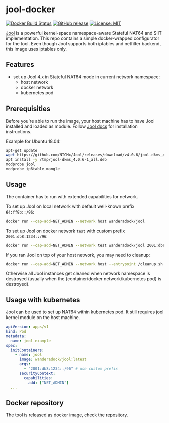 # jool-docker

[![Docker Build Status](https://img.shields.io/docker/build/wanderadock/jool.svg)](https://hub.docker.com/r/wanderadock/jool/)
[![GitHub release](https://img.shields.io/github/release/WanderaOrg/jool-docker.svg)](https://github.com/WanderaOrg/jool-docker/releases/latest)
[![License: MIT](https://img.shields.io/badge/License-MIT-yellow.svg)](https://github.com/WanderaOrg/jool-docker/blob/master/LICENSE)

[Jool](https://www.jool.mx/en/index.html) is a powerful kernel-space namespace-aware Stateful NAT64 and SIIT implementation.
This repo contains a simple docker-wrapped configurator for the tool.
Even though Jool supports both iptables and netfilter backend, this image uses iptables only.

## Features

* set up Jool 4.x in Stateful NAT64 mode in current network namespace:
  * host network
  * docker network
  * kubernetes pod

## Prerequisities

Before you're able to run the image, your host machine has to have Jool installed and loaded as module.
Follow [Jool docs](https://www.jool.mx/en/documentation.html) for installation instructions.

Example for Ubuntu 18.04:

```bash
apt-get update
wget https://github.com/NICMx/Jool/releases/download/v4.0.6/jool-dkms_4.0.6-1_all.deb -O /tmp/jool-dkms_4.0.6-1_all.deb
apt install -y /tmp/jool-dkms_4.0.6-1_all.deb
modprobe jool
modprobe ip6table_mangle
```

## Usage

The container has to run with extended capabilities for network.

To set up Jool on local network with default well-known prefix `64:ff9b::/96`:

```bash
docker run --cap-add=NET_ADMIN --network host wanderadock/jool
```

To set up Jool on docker network `test` with custom prefix `2001:db8:1234::/96`:

```bash
docker run --cap-add=NET_ADMIN --network test wanderadock/jool 2001:db8:1234::/96
```

If you ran Jool on top of your host network, you may need to cleanup:

```bash
docker run --cap-add=NET_ADMIN --network host --entrypoint /cleanup.sh wanderadock/jool
```

Otherwise all Jool instances get cleaned when network namespace is destroyed (usually when the {container/docker network/kubernetes pod} is destroyed).

## Usage with kubernetes

Jool can be used to set up NAT64 within kubernetes pod. It still requires jool kernel module on the host machine.

```yaml
apiVersion: apps/v1
kind: Pod
metadata:
  name: jool-example
spec:
  initContainers:
    - name: jool
      image: wanderadock/jool:latest
      args:
        - "2001:db8:1234::/96" # use custom prefix
      securityContext:
        capabilities:
          add: ["NET_ADMIN"]
  ...
```

## Docker repository

The tool is released as docker image, check the [repository](https://hub.docker.com/r/wanderadock/jool/).
